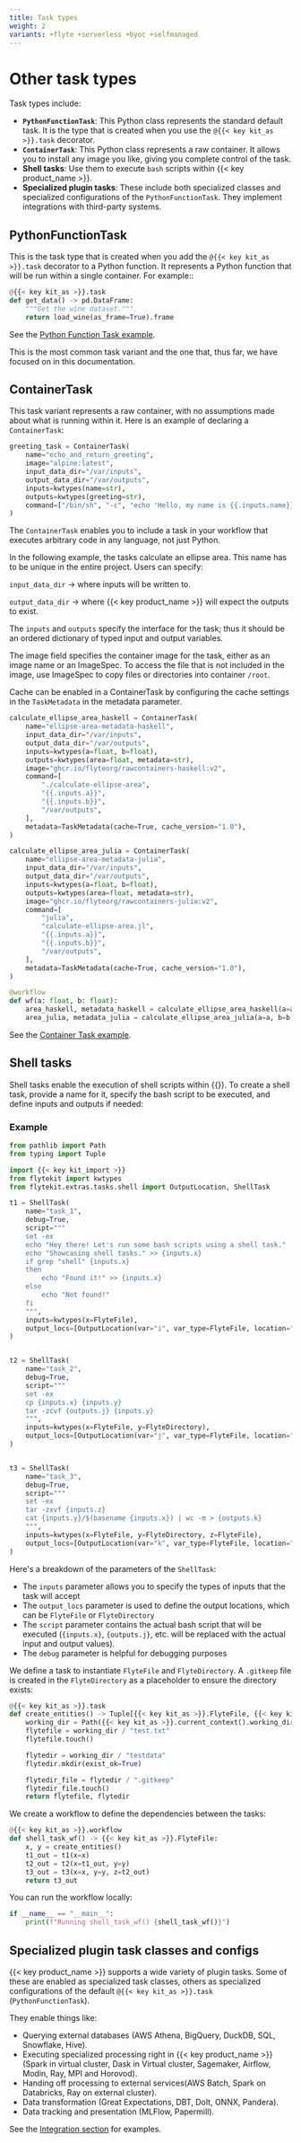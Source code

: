 ```yaml
---
title: Task types
weight: 2
variants: +flyte +serverless +byoc +selfmanaged
---
```


# Other task types

Task types include:

* **`PythonFunctionTask`**: This Python class represents the standard default task.
It is the type that is created when you use the `@{{< key kit_as >}}.task` decorator.
* **`ContainerTask`**: This Python class represents a raw container.
It allows you to install any image you like, giving you complete control of the task.
* **Shell tasks**: Use them to execute `bash` scripts within {{< key product_name >}}.
* **Specialized plugin tasks**: These include both specialized classes and specialized configurations of the `PythonFunctionTask`.
They implement integrations with third-party systems.

## PythonFunctionTask

This is the task type that is created when you add the `@{{< key kit_as >}}.task` decorator to a Python function.
It represents a Python function that will be run within a single container. For example::

```python
@{{< key kit_as >}}.task
def get_data() -> pd.DataFrame:
    """Get the wine dataset."""
    return load_wine(as_frame=True).frame

```

See the [Python Function Task example](https://github.com/unionai-oss/union-cloud-docs-examples/tree/main/python_function_task).

This is the most common task variant and the one that, thus far, we have focused on in this documentation.

## ContainerTask

This task variant represents a raw container, with no assumptions made about what is running within it.
Here is an example of declaring a `ContainerTask`:

```python
greeting_task = ContainerTask(
    name="echo_and_return_greeting",
    image="alpine:latest",
    input_data_dir="/var/inputs",
    output_data_dir="/var/outputs",
    inputs=kwtypes(name=str),
    outputs=kwtypes(greeting=str),
    command=["/bin/sh", "-c", "echo 'Hello, my name is {{.inputs.name}}.' | tee -a /var/outputs/greeting"],
)
```

The `ContainerTask` enables you to include a task in your workflow that executes arbitrary code in any language, not just Python.

In the following example, the tasks calculate an ellipse area. This name has to be unique in the entire project. Users can specify:

`input_data_dir` -> where inputs will be written to.

`output_data_dir` -> where {{< key product_name >}} will expect the outputs to exist.

The `inputs` and `outputs` specify the interface for the task; thus it should be an ordered dictionary of typed input and output variables.

The image field specifies the container image for the task, either as an image name or an ImageSpec. To access the file that is not included in the image, use ImageSpec to copy files or directories into container `/root`.

Cache can be enabled in a ContainerTask by configuring the cache settings in the `TaskMetadata` in the metadata parameter.

```python
calculate_ellipse_area_haskell = ContainerTask(
    name="ellipse-area-metadata-haskell",
    input_data_dir="/var/inputs",
    output_data_dir="/var/outputs",
    inputs=kwtypes(a=float, b=float),
    outputs=kwtypes(area=float, metadata=str),
    image="ghcr.io/flyteorg/rawcontainers-haskell:v2",
    command=[
        "./calculate-ellipse-area",
        "{{.inputs.a}}",
        "{{.inputs.b}}",
        "/var/outputs",
    ],
    metadata=TaskMetadata(cache=True, cache_version="1.0"),
)

calculate_ellipse_area_julia = ContainerTask(
    name="ellipse-area-metadata-julia",
    input_data_dir="/var/inputs",
    output_data_dir="/var/outputs",
    inputs=kwtypes(a=float, b=float),
    outputs=kwtypes(area=float, metadata=str),
    image="ghcr.io/flyteorg/rawcontainers-julia:v2",
    command=[
        "julia",
        "calculate-ellipse-area.jl",
        "{{.inputs.a}}",
        "{{.inputs.b}}",
        "/var/outputs",
    ],
    metadata=TaskMetadata(cache=True, cache_version="1.0"),
)

@workflow
def wf(a: float, b: float):
    area_haskell, metadata_haskell = calculate_ellipse_area_haskell(a=a, b=b)
    area_julia, metadata_julia = calculate_ellipse_area_julia(a=a, b=b)
```

See the [Container Task example](https://github.com/unionai-oss/union-cloud-docs-examples/tree/main/container_task).

## Shell tasks

Shell tasks enable the execution of shell scripts within {{<key product_name >}}.
To create a shell task, provide a name for it, specify the bash script to be executed, and define inputs and outputs if needed:

### Example
```python
from pathlib import Path
from typing import Tuple

import {{< key kit_import >}}
from flytekit import kwtypes
from flytekit.extras.tasks.shell import OutputLocation, ShellTask

t1 = ShellTask(
    name="task_1",
    debug=True,
    script="""
    set -ex
    echo "Hey there! Let's run some bash scripts using a shell task."
    echo "Showcasing shell tasks." >> {inputs.x}
    if grep "shell" {inputs.x}
    then
        echo "Found it!" >> {inputs.x}
    else
        echo "Not found!"
    fi
    """,
    inputs=kwtypes(x=FlyteFile),
    output_locs=[OutputLocation(var="i", var_type=FlyteFile, location="{inputs.x}")],
)


t2 = ShellTask(
    name="task_2",
    debug=True,
    script="""
    set -ex
    cp {inputs.x} {inputs.y}
    tar -zcvf {outputs.j} {inputs.y}
    """,
    inputs=kwtypes(x=FlyteFile, y=FlyteDirectory),
    output_locs=[OutputLocation(var="j", var_type=FlyteFile, location="{inputs.y}.tar.gz")],
)


t3 = ShellTask(
    name="task_3",
    debug=True,
    script="""
    set -ex
    tar -zxvf {inputs.z}
    cat {inputs.y}/$(basename {inputs.x}) | wc -m > {outputs.k}
    """,
    inputs=kwtypes(x=FlyteFile, y=FlyteDirectory, z=FlyteFile),
    output_locs=[OutputLocation(var="k", var_type=FlyteFile, location="output.txt")],
)
```
Here's a breakdown of the parameters of the `ShellTask`:

- The `inputs` parameter allows you to specify the types of inputs that the task will accept
- The `output_locs` parameter is used to define the output locations, which can be `FlyteFile` or `FlyteDirectory`
- The `script` parameter contains the actual bash script that will be executed
  (`{inputs.x}`, `{outputs.j}`, etc. will be replaced with the actual input and output values).
- The `debug` parameter is helpful for debugging purposes

We define a task to instantiate `FlyteFile` and `FlyteDirectory`.
A `.gitkeep` file is created in the `FlyteDirectory` as a placeholder to ensure the directory exists:

```python
@{{< key kit_as >}}.task
def create_entities() -> Tuple[{{< key kit_as >}}.FlyteFile, {{< key kit_as >}}.FlyteDirectory]:
    working_dir = Path({{< key kit_as >}}.current_context().working_directory)
    flytefile = working_dir / "test.txt"
    flytefile.touch()

    flytedir = working_dir / "testdata"
    flytedir.mkdir(exist_ok=True)

    flytedir_file = flytedir / ".gitkeep"
    flytedir_file.touch()
    return flytefile, flytedir
```
We create a workflow to define the dependencies between the tasks:

```python
@{{< key kit_as >}}.workflow
def shell_task_wf() -> {{< key kit_as >}}.FlyteFile:
    x, y = create_entities()
    t1_out = t1(x=x)
    t2_out = t2(x=t1_out, y=y)
    t3_out = t3(x=x, y=y, z=t2_out)
    return t3_out
```
You can run the workflow locally:
```python
if __name__ == "__main__":
    print(f"Running shell_task_wf() {shell_task_wf()}")
```

## Specialized plugin task classes and configs

{{< key product_name >}} supports a wide variety of plugin tasks.
Some of these are enabled as specialized task classes, others as specialized configurations of the default `@{{< key kit_as >}}.task` (`PythonFunctionTask`).

They enable things like:

* Querying external databases (AWS Athena, BigQuery, DuckDB, SQL, Snowflake, Hive).
* Executing specialized processing right in {{< key product_name >}} (Spark in virtual cluster, Dask in Virtual cluster, Sagemaker, Airflow, Modin, Ray, MPI and Horovod).
* Handing off processing to external services(AWS Batch, Spark on Databricks, Ray on external cluster).
* Data transformation (Great Expectations, DBT, Dolt, ONNX, Pandera).
* Data tracking and presentation  (MLFlow, Papermill).

See the [Integration section]() for examples.
<!-- TODO: Add link to API -->


<!-- TODO: INCORPORATE THE FOLLOWING ABOVE WHERE NECESSARY

## @{{< key kit_as >}}.task parameters

`task_config`: This argument provides configuration for a specific task types. Please refer to the plugins documentation for the right object to use.
It is impossible to define the unit of execution of a task in the same
way for all tasks. Hence, Flyte allows for different task types in the
system. Flyte has a set of defined, battle-tested task types. It allows
for a flexible model to
`define new types <cookbook:plugins_extend>`{.interpreted-text
role="std:ref"}.
Flyte offers numerous plugins for tasks, including backend plugins like Athena.
Flyte exposes an extensible model to express tasks in an
execution-independent language. It contains first-class task plugins
(for example:
[Papermill](https://github.com/flyteorg/flytekit/blob/master/plugins/flytekit-papermill/flytekitplugins/papermill/task.py),
[Great
Expectations](https://github.com/flyteorg/flytekit/blob/master/plugins/flytekit-greatexpectations/flytekitplugins/great_expectations/task.py),
and `more <integrations>`{.interpreted-text role="ref"}.) that execute
the Flyte tasks. Almost any action can be implemented and introduced
into Flyte as a \"Plugin\", which includes:
- Tasks that run queries on distributed data warehouses like Redshift, Hive, Snowflake, etc.
- Tasks that run executions on compute engines like Spark, Flink, AWS Sagemaker, AWS Batch, Kubernetes pods, jobs, etc.
- Tasks that call web services.
Flyte ships with certain defaults, for example, running a simple Python
function does not need any hosted service. Flyte knows how to execute
these kinds of tasks on Kubernetes. It turns out these are the vast
majority of tasks in machine learning, and Flyte is adept at handling an
enormous scale on Kubernetes. This is achieved by implementing a unique
scheduler on Kubernetes.

-->
